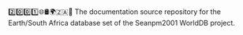 2️⃣️0️⃣️0️⃣️1️⃣️🌐️🛢️🌍️🇿🇦️📖️ The documentation source repository for the Earth/South Africa database set of the Seanpm2001 WorldDB project. 
